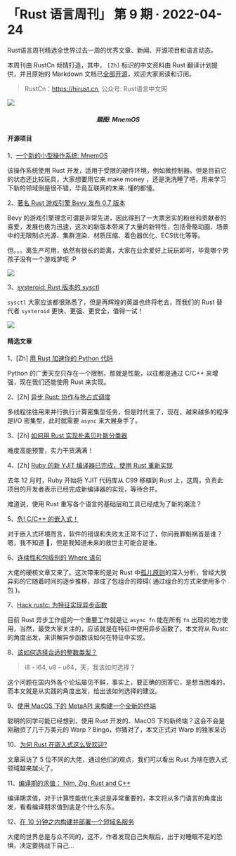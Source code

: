 # 「Rust 语言周刊」 第 9 期 · 2022-04-24
Rust语言周刊精选全世界过去一周的优秀文章、新闻、开源项目和语言动态。

本周刊由 RustCn 倾情打造，其中， `[Zh]` 标识的中文资料由 Rust 翻译计划提供，并且原始的 Markdown 文档已[全部开源](https://github.com/rustlang-cn/rustt)，欢迎大家阅读和订阅。

> RustCn：https://hirust.cn, 公众号: Rust语言中文网

<img src="https://pic3.zhimg.com/80/v2-ba5c1b119916224a45041b157f46f26c_1440w.jpeg">
<h5 align="center">题图: MnemOS</h5>


#### 开源项目

1、[一个新的小型操作系统: MnemOS](https://jamesmunns.com/blog/mnemos-initial-release/)

该操作系统使用 Rust 开发，适用于受限的硬件环境，例如微控制器。但是目前它的状态还比较玩具，大家想要用它来 make money ，还是洗洗睡了吧，用来学习下新的领域倒是很不错，毕竟互联网的未来..懂的都懂。

2、[著名 Rust 游戏引擎 Bevy 发布 0.7 版本](https://bevyengine.org/news/bevy-0-7/)
 
Bevy 的游戏引擎理念可谓是非常先进，因此得到了一大票忠实的粉丝和贡献者的喜爱，发展也极为迅速，这次的新版本带来了大量的新特性，包括骨骼动画、场景中的无限制点光源、集群渲染、材质压缩、着色器优化、ECS优化等等。

但。。。离生产可用，依然有很长的距离，大家在业余爱好上玩玩即可，毕竟哪个男孩子没有一个游戏梦呢 :P

<img src="https://pica.zhimg.com/80/v2-c9a1040d81119cf412559774cb411e51_1440w.png" />

3、[systeroid: Rust 版本的 sysctl](https://systeroid.cli.rs)

`sysctl` 大家应该都很熟悉了，但是再辉煌的英雄也终将老去，而我们的 Rust 替代者 `systeroid` 更快、更强、更安全，值得一试！

<img src="https://pic2.zhimg.com/80/v2-95002dd3324691764cb727bedb34308d_1440w.gif" />


#### 精选文章

1、[Zh] [用 Rust 加速你的 Python 代码](https://github.com/rustlang-cn/Rustt/blob/main/Articles/%5B2022-04-13%5D%20从python调用rust-使用rust加速你的python代码.md)

Python 的广袤天空只存在一个限制，那就是性能，以往都是通过 C/C++ 来增强，现在我们还能使用 Rust 来实现。

2、[Zh] [异步 Rust: 协作与抢占式调度](https://github.com/rustlang-cn/Rustt/blob/main/Articles/%5B2022-04-12%5D%20异步%20Rust：协作与抢占式调度.md)

多线程往往用来并行执行计算密集型任务，但是时代变了，现在，越来越多的程序是I/O 密集型，此时就需要 `async` 来大展身手了。

3、[Zh] [如何用 Rust 实现朴素贝叶斯分类器](https://zhuanlan.zhihu.com/p/501337745)

难度高能预警，实力干货满满！

4、[Zh] [Ruby 的新 YJIT 编译器已完成，使用 Rust 重新实现](https://zhuanlan.zhihu.com/p/502298810)

去年 12 月时，Ruby 开始将 YJIT 代码库从 C99 移植到 Rust 上，这周，负责此项目的开发者表示已经完成新编译器的实现，等待合并。

难道说，使用 Rust 重写各个语言的基础层和工具已经成为了新的潮流？

5、[危! C/C++ 的嵌入式！](https://apollolabsblog.hashnode.dev/why-you-should-be-worried-about-the-future-of-cc-in-embedded-a-case-for-rust)

对于嵌入式环境而言，软件的错误和失败太正常不过了，你问我罪魁祸首是谁？嗯，我不知道 🤪，但是我知道未来的救世主可能会是谁。

6、[连续性和包级别的 Where 语句](https://smallcultfollowing.com/babysteps/blog/2022/04/17/coherence-and-crate-level-where-clauses/)

大佬的硬核文章又来了。这次带来的是对 Rust 中[孤儿原则](https://course.rs/basic/trait/trait.html#特征定义与实现的位置孤儿规则)的深入分析，曾经大放异彩的它随着时间的逐步推移，却成了包组合的障碍( 通过组合的方式来使用多个包 )。

7、[Hack rustc: 为特征实现异步函数](https://blog.theincredibleholk.org/blog/2022/04/18/how-async-functions-in-traits-could-work-in-rustc/)

目前 Rust 异步工作组的一个重要工作就是让 `async fn` 能在所有 `fn` 出现的地方使用，当然，最受大家关注的，应该就是在特征中使用异步函数了。本文将从 Rustc 的角度出发，来讲解异步函数该如何在特征中实现。

8、[该如何选择合适的整数类型？](https://www.thecodedmessage.com/posts/programming-integers/)

> i8 - i64, u8 - u64，天，我该如何选择？

这个问题在国内外各个论坛屡见不鲜，事实上，要正确的回答它，是想当困难的，而本文就是从实践的角度出发，给出该如何选择的建议。

9、[使用 MacOS 下的 MetaAPI 来构建一个全新的终端](https://console.dev/interviews/warp-zach-lloyd/)

聪明的同学可能已经想到，使用 Rust 开发的、MacOS 下的新终端？这会不会是刚融资了几千万美元的 Warp ? Bingo，你猜对了，本文正式对 Warp 的独家采访

10、[为何 Rust 在嵌入式这么受欢迎?](https://tweedegolf.nl/en/blog/70/we-asked-5-people-why-they-like-embedded-rust)

文章采访了 5 位不同的大佬，通过他们的观点，我们可以看出 Rust 为啥在嵌入式领域越来越火了。

11、[编译期的求值： Nim, Zig, Rust and C++](https://castillodel.github.io/compile-time-evaluation/)

编译期求值，对于计算性能优化来说是非常重要的，本文将从多门语言的角度出发，看看编译期求值到底是个什么东东。

12、[在 10 分钟之内构建并部署一个短域名服务](https://www.shuttle.rs/blog/2022/03/13/url-shortener)

大佬的世界总是与众不同的，这不，作者发现自己失眠后，出于对睡眠不足的恐惧，决定要挑战下自己...